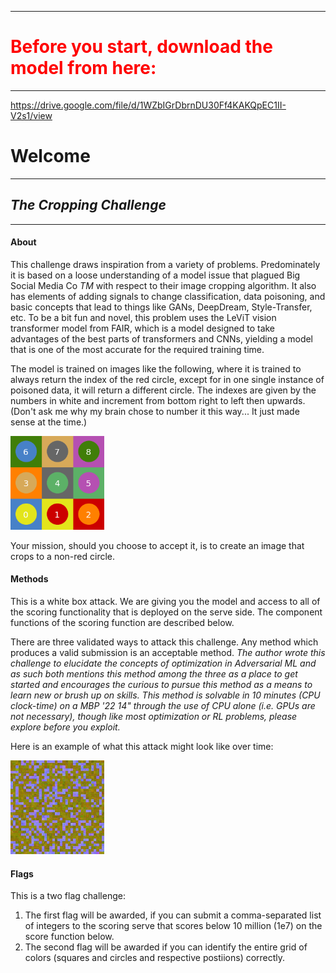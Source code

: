 ----
<h1 style="color:red;">Before you start, download the model from here:</h1>

----

https://drive.google.com/file/d/1WZbIGrDbrnDU30Ff4KAKQpEC1II-V2s1/view

# **Welcome**
----
## _The Cropping Challenge_
----
#### About
This challenge draws inspiration from a variety of problems. Predominately it is based on a loose understanding of a model issue that plagued Big Social Media Co _TM_ with respect to their image cropping algorithm. It also has elements of adding signals to change classification, data poisoning, and basic concepts that lead to things like GANs, DeepDream, Style-Transfer, etc. To be a bit fun and novel, this problem uses the LeViT vision transformer model from FAIR, which is a model designed to take advantages of the best parts of transformers and CNNs, yielding a model that is one of the most accurate for the required training time.

<!--Do we want to give away challenge colors in the sample image?-->
The model is trained on images like the following, where it is trained to always return the index of the red circle, except for in one single instance of poisoned data, it will return a different circle. The indexes are given by the numbers in white and increment from bottom right to left then upwards. (Don't ask me why my brain chose to number it this way... It just made sense at the time.)

<img src="https://raw.githubusercontent.com/jbax3/crop-challenge/main/static/sample_image.png" width="150"></img>

Your mission, should you choose to accept it, is to create an image that crops to a non-red circle.

#### Methods
This is a white box attack. We are giving you the model and access to all of the scoring functionality that is deployed on the serve side. The component functions of the scoring function are described below.

There are three validated ways to attack this challenge. Any method which produces a valid submission is an acceptable method. _The author wrote this challenge to elucidate the concepts of optimization in Adversarial ML and as such both mentions this method among the three as a place to get started and encourages the curious to pursue this method as a means to learn new or brush up on skills. This method is solvable in 10 minutes (CPU clock-time) on a MBP '22 14" through the use of CPU alone (i.e. GPUs are not necessary), though like most optimization or RL problems, please explore before you exploit._

Here is an example of what this attack might look like over time:

<img src="https://raw.githubusercontent.com/jbax3/crop-challenge/main/static/public.gif" width="150px"></img>

#### Flags
This is a two flag challenge:
1. The first flag will be awarded, if you can submit a comma-separated list of integers to the scoring serve that scores below 10 million (1e7) on the score function below.
2. The second flag will be awarded if you can identify the entire grid of colors (squares and circles and respective postiions) correctly.
<!--Will need to specify how colors are submitted and in what order. i.e. Box 0: #ff098d-->
